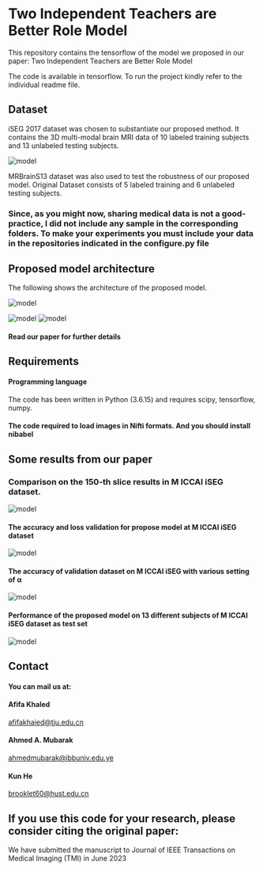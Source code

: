 
# Two Independent Teachers are Better Role Model





This repository contains the tensorflow  of the model we proposed in our paper: Two Independent Teachers are Better Role Model

The code is available in tensorflow. To run the project kindly refer to the individual readme file.





## Dataset


iSEG 2017 dataset was chosen to substantiate our proposed method. It contains the 3D multi-modal brain MRI data of 10 labeled training subjects and 13 unlabeled testing subjects.

   
![model](./MICCAIiSEG_dataset_example.jpg)





MRBrainS13 dataset was also used to test the robustness of our proposed model. Original Dataset consists of 5 labeled training and 6 unlabeled testing subjects. 



### Since, as you might now, sharing medical data is not a good-practice, I did not include any sample in the corresponding folders. To make your experiments you must include your data in the repositories indicated in the configure.py file


## Proposed model architecture

The following shows the architecture of the proposed model.  

![model](./Proposed_Model.jpg)

![model](./Proposed_Model2.jpg)
![model](./Proposed_Model3.jpg)


#### Read our paper for further details


##   Requirements
####  Programming language

The code has been written in Python (3.6.15) and requires
scipy,
tensorflow,
numpy.

#### The code required  to load images in Nifti formats. And  you should install nibabel

## Some results from our paper

### Comparison on the 150-th slice results in M ICCAI iSEG dataset.

![model](./Result.jpg)

#### The accuracy and loss validation for propose model at M ICCAI iSEG dataset

![model](./Accloss.jpg)


#### The accuracy of validation dataset on M ICCAI iSEG with various setting of α


![model](./Dif_alpha_values.jpg)


#### Performance of the proposed model on 13 different subjects of M ICCAI iSEG dataset as test set


![model](./DC.jpg)


## Contact

####  You can mail us at: 



#### Afifa Khaled 

afifakhaied@tju.edu.cn

#### Ahmed A. Mubarak

ahmedmubarak@ibbuniv.edu.ye

#### Kun He
brooklet60@hust.edu.cn




## If you use this code for your research, please consider citing the original paper:


We have submitted the manuscript to Journal of IEEE Transactions on Medical Imaging (TMI) in June 2023

 



